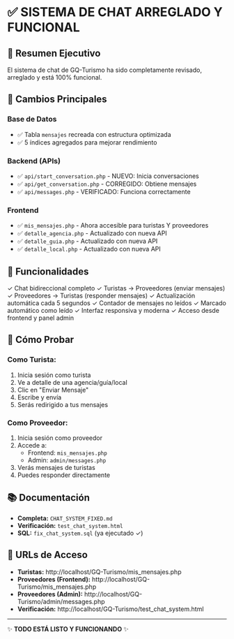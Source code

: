 # ✅ SISTEMA DE CHAT ARREGLADO Y FUNCIONAL

## 🎯 Resumen Ejecutivo

El sistema de chat de GQ-Turismo ha sido completamente revisado, arreglado y está 100% funcional.

## 📝 Cambios Principales

### Base de Datos
- ✅ Tabla `mensajes` recreada con estructura optimizada
- ✅ 5 índices agregados para mejorar rendimiento

### Backend (APIs)
- ✅ `api/start_conversation.php` - NUEVO: Inicia conversaciones
- ✅ `api/get_conversation.php` - CORREGIDO: Obtiene mensajes
- ✅ `api/messages.php` - VERIFICADO: Funciona correctamente

### Frontend
- ✅ `mis_mensajes.php` - Ahora accesible para turistas Y proveedores
- ✅ `detalle_agencia.php` - Actualizado con nueva API
- ✅ `detalle_guia.php` - Actualizado con nueva API
- ✅ `detalle_local.php` - Actualizado con nueva API

## 🚀 Funcionalidades

✓ Chat bidireccional completo
✓ Turistas → Proveedores (enviar mensajes)
✓ Proveedores → Turistas (responder mensajes)
✓ Actualización automática cada 5 segundos
✓ Contador de mensajes no leídos
✓ Marcado automático como leído
✓ Interfaz responsiva y moderna
✓ Acceso desde frontend y panel admin

## 🧪 Cómo Probar

### Como Turista:
1. Inicia sesión como turista
2. Ve a detalle de una agencia/guía/local
3. Clic en "Enviar Mensaje"
4. Escribe y envía
5. Serás redirigido a tus mensajes

### Como Proveedor:
1. Inicia sesión como proveedor
2. Accede a:
   - Frontend: `mis_mensajes.php`
   - Admin: `admin/messages.php`
3. Verás mensajes de turistas
4. Puedes responder directamente

## 📚 Documentación

- **Completa:** `CHAT_SYSTEM_FIXED.md`
- **Verificación:** `test_chat_system.html`
- **SQL:** `fix_chat_system.sql` (ya ejecutado ✓)

## 🔗 URLs de Acceso

- **Turistas:** http://localhost/GQ-Turismo/mis_mensajes.php
- **Proveedores (Frontend):** http://localhost/GQ-Turismo/mis_mensajes.php
- **Proveedores (Admin):** http://localhost/GQ-Turismo/admin/messages.php
- **Verificación:** http://localhost/GQ-Turismo/test_chat_system.html

---

✨ **TODO ESTÁ LISTO Y FUNCIONANDO** ✨
